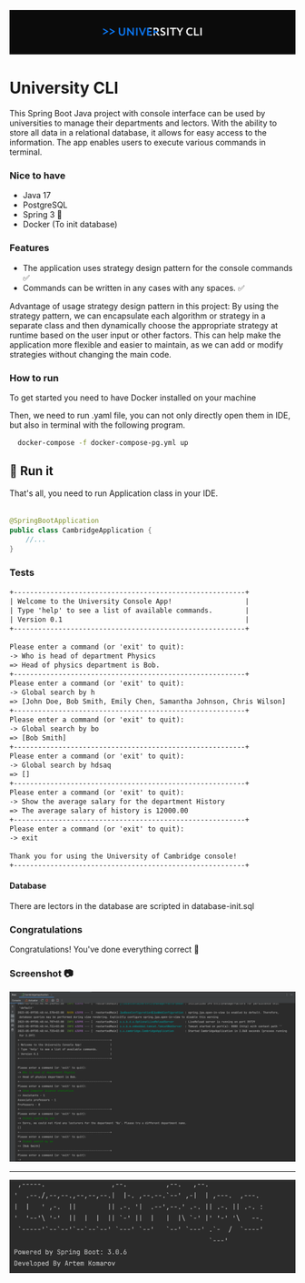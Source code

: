 ![Psql terminal](./imgs/logo.png)

# University CLI

This Spring Boot Java project with console interface can be used by universities to manage their departments and
lectors. With the ability to store all data in a relational database, it allows for easy access to the information. The
app enables users to execute various commands in terminal.

### Nice to have

- Java 17
- PostgreSQL
- Spring 3 🌱
- Docker (To init database)

### Features

- The application uses strategy design pattern for the console commands ✅
- Commands can be written in any cases with any spaces. ✅

Advantage of usage strategy design pattern in this project: By using the strategy pattern, we can encapsulate each
algorithm or strategy in a separate class and then dynamically choose the appropriate strategy at runtime based on the
user input or other factors. This can help make the application more flexible and easier to maintain, as we can add or
modify strategies without changing the main code.

### How to run

To get started you need to have Docker installed on your machine

Then, we need to run .yaml file, you can not only directly open them in IDE, but also in terminal with the following
program.

```bash
  docker-compose -f docker-compose-pg.yml up
```

## 🚀 Run it

That's all, you need to run Application class in your IDE.

```java

@SpringBootApplication
public class CambridgeApplication {
    //...
}
```

### Tests

```
+---------------------------------------------------------+ 
| Welcome to the University Console App!                  | 
| Type 'help' to see a list of available commands.        | 
| Version 0.1                                             | 
+---------------------------------------------------------+ 

Please enter a command (or 'exit' to quit): 
-> Who is head of department Physics
=> Head of physics department is Bob.
+---------------------------------------------------------+
Please enter a command (or 'exit' to quit): 
-> Global search by h
=> [John Doe, Bob Smith, Emily Chen, Samantha Johnson, Chris Wilson]
+---------------------------------------------------------+
Please enter a command (or 'exit' to quit): 
-> Global search by bo
=> [Bob Smith]
+---------------------------------------------------------+
Please enter a command (or 'exit' to quit): 
-> Global search by hdsaq
=> []
+---------------------------------------------------------+
Please enter a command (or 'exit' to quit): 
-> Show the average salary for the department History
=> The average salary of history is 12000.00
+---------------------------------------------------------+
Please enter a command (or 'exit' to quit): 
-> exit

Thank you for using the University of Cambridge console!
+---------------------------------------------------------+
```

#### Database

There are lectors in the database are scripted in database-init.sql

### Congratulations

Congratulations! You've done everything correct 🎉

### Screenshot 📷
![img.png](imgs/img_1.png)

---

![img.png](imgs/img.png)
